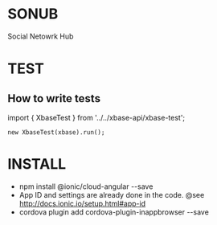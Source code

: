 # SONUB

Social Netowrk Hub



# TEST

## How to write tests

import { XbaseTest } from '../../xbase-api/xbase-test';

    new XbaseTest(xbase).run();



# INSTALL

* npm install @ionic/cloud-angular --save
* App ID and settings are already done in the code. @see http://docs.ionic.io/setup.html#app-id
* cordova plugin add cordova-plugin-inappbrowser --save

